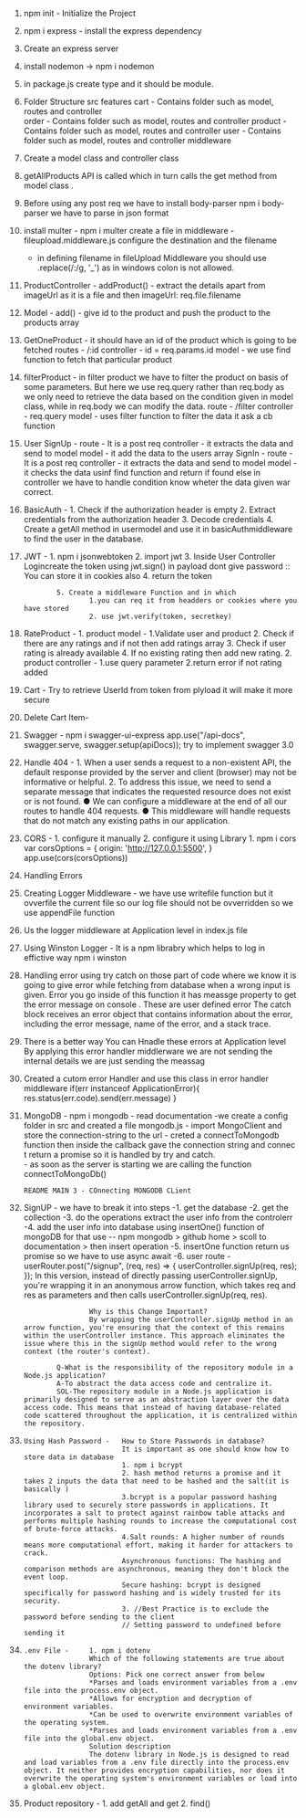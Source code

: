 1. npm init - Initialize the Project
2. npm i express - install the express dependency 
3. Create an express server
4. install nodemon -> npm i nodemon
5. in package.js create type and it should be module.
6. Folder Structure 
    src
        features
            cart - Contains folder such as model, routes and controller  
            order - Contains folder such as model, routes and controller 
            product - Contains folder such as model, routes and controller 
            user - Contains folder such as model, routes and controller 
        middleware

7. Create a model class and controller class 
8. getAllProducts API is called which in turn calls the get method from model class .
9. Before using any post req we have to install body-parser
    npm i body-parser
    we have to parse in json format

10. install multer - npm i multer
    create a file in middleware - fileupload.middleware.js
    configure the destination and the filename 

    - in defining filename in fileUpload Middleware you should use .replace(/:/g, '_') as in windows colon is not allowed.

11. ProductController - addProduct() - extract the details apart from imageUrl as it is a file and then imageUrl: req.file.filename  
12. Model - add() - give id to the product and push the product to the products array 

13. GetOneProduct - 
        it should have an id of the product which is going to be fetched
        routes - /:id 
        controller - id = req.params.id
        model - we use find function to fetch that particular product

14. filterProduct - 
        in filter product we have to filter the product on basis of some parameters.
        But here we use req.query rather than req.body as we only need to retrieve the data  based on the condition given in model class, while in req.body we can modify the data.
        route - /filter
        controller - req.query 
        model - uses filter function to filter the data it ask a cb function

15. User 
        SignUp - 
                route - It is a post req 
                controller - it extracts the data and send to model
                model - it add the data to the users array
        SignIn - 
                route - It is a post req 
                controller - it extracts the data and send to model
                model - it checks the data usinf find function and return if found else in controller we have to handle condition know wheter the data given war correct.

16. BasicAuth - 
                1. Check if the authorization header is empty
                2. Extract credentials from the authorization header
                3. Decode credentials
                4. Create a getAll method in usermodel and use it in basicAuthmiddleware to find the user in the database.
17. JWT -
                1. npm i jsonwebtoken
                2. import jwt 
                3. Inside User Controller Logincreate the token using jwt.sign() in payload dont give password
                :: You can store it in cookies also
                4. return the token

                5. Create a middleware Function and in which 
                        1.you can req it from headders or cookies where you have stored 
                        2. use jwt.verify(token, secretkey)

18. RateProduct - 
                1. product model -
                        1.Validate user and product
                        2. Check if there are any ratings and if not then add ratings array
                        3. Check if user rating is already available
                        4. If no existing rating then add new rating.
                2. product controller -
                        1.use query parameter 
                        2.return error if not rating added

19. Cart -  Try to retrieve UserId from token from plyload it will make it more secure

20. Delete Cart Item- 

21. Swagger -   npm i swagger-ui-express
                app.use("/api-docs", swagger.serve, swagger.setup(apiDocs));
                try to implement swagger 3.0

22. Handle 404 - 1. When a user sends a request to a non-existent API, the default response
                        provided by the server and client (browser) may not be informative or helpful.
                2. To address this issue, we need to send a separate message that indicates the
                requested resource does not exist or is not found.
                ● We can configure a middleware at the end of all our routes to handle 404
                requests.
                ● This middleware will handle requests that do not match any existing paths in
                our application.


23. CORS -      1. configure it manually
                2. configure it using Library
                        1. npm i cors
                        var corsOptions = {
                        origin: 'http://127.0.0.1:5500',
                        }
                        app.use(cors(corsOptions))            


24. Handling Errors
 1. Creating Logger Middleware -  we have use writefile function but it ovverfile the current file so our log file should not be ovverridden so we use appendFile function

 2. Us the logger middleware at Application level in index.js file    

 3. Using Winston Logger - It is a npm librabry which helps to log in effictive way
        npm i winston

4. Handling error using try catch on those part of code where we know it is going to give error while fetching from database when a wrong input is given.
Error you go inside of this function it has meassge property to get the error message on console . These are user defined error
The catch block receives an error object that contains information about the error, including the error message, name of the error, and a stack trace.

5. There is a better way You can Hnadle these errors at Application level
By applying this error handler middlerware we are not sending the internal details we are just sending the meassag
6. Created a cutom error Handler and  use this class in error handler middleware if(err instanceof ApplicationError){
    res.status(err.code).send(err.message)
  }

25. MongoDB
        - npm i mongodb
        - read documentation
        -we create a config folder in src and created a file mongodb.js
        - import MongoClient and store the connection-string to the url
        - creted a connectToMongodb function then inside the callback gave the connection string and connec t return a promise so it is handled by try and catch.\
        - as soon as the server is starting we are calling the function connectToMongoDb()
        
        README MAIN 3 - COnnecting MONGODB CLient

26. SignUP
        - we have to break it into steps
        -1. get the database 
        -2. get the collection
        -3. do the operations extract the user info from the controlerr
        -4.  add the user info into database using insertOne() function of mongoDB for that use 
                -- npm mongodb > github home > scoll to documentation > then insert operation
        -5. insertOne function return us promise so we have to use async await 
        -6. user route - userRouter.post("/signup", (req, res) => {
                                userController.signUp(req, res);
                        });
                        In this version, instead of directly passing userController.signUp, you're wrapping it in an anonymous arrow function, which takes req and res as parameters and then calls userController.signUp(req, res).

                        Why is this Change Important?
                        By wrapping the userController.signUp method in an arrow function, you're ensuring that the context of this remains within the userController instance. This approach eliminates the issue where this in the signUp method would refer to the wrong context (the router's context).

                Q-What is the responsibility of the repository module in a Node.js application?
                A-To abstract the data access code and centralize it.
                SOL-The repository module in a Node.js application is primarily designed to serve as an abstraction layer over the data access code. This means that instead of having database-related code scattered throughout the application, it is centralized within the repository.

27.     Using Hash Password -   How to Store Passwords in database?
                                It is important as one should know how to store data in database
                                1. npm i bcrypt
                                2. hash method returns a promise and it takes 2 inputs the data that need to be hashed and the salt(it is basically )
                                3.bcrypt is a popular password hashing library used to securely store passwords in applications. It incorporates a salt to protect against rainbow table attacks and performs multiple hashing rounds to increase the computational cost of brute-force attacks.
                                4.Salt rounds: A higher number of rounds means more computational effort, making it harder for attackers to crack.
                                Asynchronous functions: The hashing and comparison methods are asynchronous, meaning they don't block the event loop.
                                Secure hashing: bcrypt is designed specifically for password hashing and is widely trusted for its security.
                                3. //Best Practice is to exclude the password before sending to the client
                                // Setting password to undefined before sending it

28.     .env File -     1. npm i dotenv
                        Which of the following statements are true about the dotenv library?
                        Options: Pick one correct answer from below
                        *Parses and loads environment variables from a .env file into the process.env object.
                        *Allows for encryption and decryption of environment variables.
                        *Can be used to overwrite environment variables of the operating system.
                        *Parses and loads environment variables from a .env file into the global.env object.
                        Solution description
                        The dotenv library in Node.js is designed to read and load variables from a .env file directly into the process.env object. It neither provides encryption capabilities, nor does it overwrite the operating system's environment variables or load into a global.env object.

29. Product repository -        1. add  getAll and get 
                                2. find()